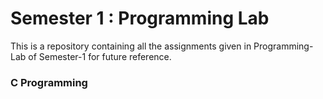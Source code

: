 # Semester 1 : Programming Lab
This is a repository containing all the assignments given in Programming-Lab of Semester-1 for future reference.
### C Programming
